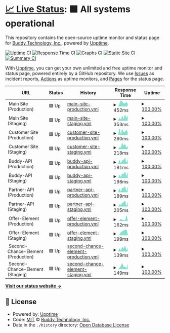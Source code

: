# [📈 Live Status](https://status.buddy.insure): <!--live status--> **🟩 All systems operational**

This repository contains the open-source uptime monitor and status page for [Buddy Technology, Inc.](https://buddy.insure), powered by [Upptime](https://github.com/upptime/upptime).

[![Uptime CI](https://github.com/Buddy-Technology/buddy-monitoring/workflows/Uptime%20CI/badge.svg)](https://github.com/Buddy-Technology/buddy-monitoring/actions?query=workflow%3A%22Uptime+CI%22)
[![Response Time CI](https://github.com/Buddy-Technology/buddy-monitoring/workflows/Response%20Time%20CI/badge.svg)](https://github.com/Buddy-Technology/buddy-monitoring/actions?query=workflow%3A%22Response+Time+CI%22)
[![Graphs CI](https://github.com/Buddy-Technology/buddy-monitoring/workflows/Graphs%20CI/badge.svg)](https://github.com/Buddy-Technology/buddy-monitoring/actions?query=workflow%3A%22Graphs+CI%22)
[![Static Site CI](https://github.com/Buddy-Technology/buddy-monitoring/workflows/Static%20Site%20CI/badge.svg)](https://github.com/Buddy-Technology/buddy-monitoring/actions?query=workflow%3A%22Static+Site+CI%22)
[![Summary CI](https://github.com/Buddy-Technology/buddy-monitoring/workflows/Summary%20CI/badge.svg)](https://github.com/Buddy-Technology/buddy-monitoring/actions?query=workflow%3A%22Summary+CI%22)

With [Upptime](https://upptime.js.org), you can get your own unlimited and free uptime monitor and status page, powered entirely by a GitHub repository. We use [Issues](https://github.com/Buddy-Technology/buddy-monitoring/issues) as incident reports, [Actions](https://github.com/Buddy-Technology/buddy-monitoring/actions) as uptime monitors, and [Pages](https://status.buddy.insure) for the status page.

<!--start: status pages-->
<!-- This summary is generated by Upptime (https://github.com/upptime/upptime) -->
<!-- Do not edit this manually, your changes will be overwritten -->
<!-- prettier-ignore -->
| URL | Status | History | Response Time | Uptime |
| --- | ------ | ------- | ------------- | ------ |
| <img alt="" src="https://icons.duckduckgo.com/ip3/null.ico" height="13"> Main Site (Production) | 🟩 Up | [main-site-production.yml](https://github.com/Buddy-Technology/buddy-monitoring/commits/HEAD/history/main-site-production.yml) | <details><summary><img alt="Response time graph" src="./graphs/main-site-production/response-time-week.png" height="20"> 452ms</summary><br><a href="https://status.buddy.insure/history/main-site-production"><img alt="Response time 591" src="https://img.shields.io/endpoint?url=https%3A%2F%2Fraw.githubusercontent.com%2FBuddy-Technology%2Fbuddy-monitoring%2FHEAD%2Fapi%2Fmain-site-production%2Fresponse-time.json"></a><br><a href="https://status.buddy.insure/history/main-site-production"><img alt="24-hour response time 548" src="https://img.shields.io/endpoint?url=https%3A%2F%2Fraw.githubusercontent.com%2FBuddy-Technology%2Fbuddy-monitoring%2FHEAD%2Fapi%2Fmain-site-production%2Fresponse-time-day.json"></a><br><a href="https://status.buddy.insure/history/main-site-production"><img alt="7-day response time 452" src="https://img.shields.io/endpoint?url=https%3A%2F%2Fraw.githubusercontent.com%2FBuddy-Technology%2Fbuddy-monitoring%2FHEAD%2Fapi%2Fmain-site-production%2Fresponse-time-week.json"></a><br><a href="https://status.buddy.insure/history/main-site-production"><img alt="30-day response time 573" src="https://img.shields.io/endpoint?url=https%3A%2F%2Fraw.githubusercontent.com%2FBuddy-Technology%2Fbuddy-monitoring%2FHEAD%2Fapi%2Fmain-site-production%2Fresponse-time-month.json"></a><br><a href="https://status.buddy.insure/history/main-site-production"><img alt="1-year response time 591" src="https://img.shields.io/endpoint?url=https%3A%2F%2Fraw.githubusercontent.com%2FBuddy-Technology%2Fbuddy-monitoring%2FHEAD%2Fapi%2Fmain-site-production%2Fresponse-time-year.json"></a></details> | <details><summary><a href="https://status.buddy.insure/history/main-site-production">100.00%</a></summary><a href="https://status.buddy.insure/history/main-site-production"><img alt="All-time uptime 100.00%" src="https://img.shields.io/endpoint?url=https%3A%2F%2Fraw.githubusercontent.com%2FBuddy-Technology%2Fbuddy-monitoring%2FHEAD%2Fapi%2Fmain-site-production%2Fuptime.json"></a><br><a href="https://status.buddy.insure/history/main-site-production"><img alt="24-hour uptime 100.00%" src="https://img.shields.io/endpoint?url=https%3A%2F%2Fraw.githubusercontent.com%2FBuddy-Technology%2Fbuddy-monitoring%2FHEAD%2Fapi%2Fmain-site-production%2Fuptime-day.json"></a><br><a href="https://status.buddy.insure/history/main-site-production"><img alt="7-day uptime 100.00%" src="https://img.shields.io/endpoint?url=https%3A%2F%2Fraw.githubusercontent.com%2FBuddy-Technology%2Fbuddy-monitoring%2FHEAD%2Fapi%2Fmain-site-production%2Fuptime-week.json"></a><br><a href="https://status.buddy.insure/history/main-site-production"><img alt="30-day uptime 100.00%" src="https://img.shields.io/endpoint?url=https%3A%2F%2Fraw.githubusercontent.com%2FBuddy-Technology%2Fbuddy-monitoring%2FHEAD%2Fapi%2Fmain-site-production%2Fuptime-month.json"></a><br><a href="https://status.buddy.insure/history/main-site-production"><img alt="1-year uptime 100.00%" src="https://img.shields.io/endpoint?url=https%3A%2F%2Fraw.githubusercontent.com%2FBuddy-Technology%2Fbuddy-monitoring%2FHEAD%2Fapi%2Fmain-site-production%2Fuptime-year.json"></a></details>
| <img alt="" src="https://icons.duckduckgo.com/ip3/null.ico" height="13"> Main Site (Staging) | 🟩 Up | [main-site-staging.yml](https://github.com/Buddy-Technology/buddy-monitoring/commits/HEAD/history/main-site-staging.yml) | <details><summary><img alt="Response time graph" src="./graphs/main-site-staging/response-time-week.png" height="20"> 353ms</summary><br><a href="https://status.buddy.insure/history/main-site-staging"><img alt="Response time 285" src="https://img.shields.io/endpoint?url=https%3A%2F%2Fraw.githubusercontent.com%2FBuddy-Technology%2Fbuddy-monitoring%2FHEAD%2Fapi%2Fmain-site-staging%2Fresponse-time.json"></a><br><a href="https://status.buddy.insure/history/main-site-staging"><img alt="24-hour response time 418" src="https://img.shields.io/endpoint?url=https%3A%2F%2Fraw.githubusercontent.com%2FBuddy-Technology%2Fbuddy-monitoring%2FHEAD%2Fapi%2Fmain-site-staging%2Fresponse-time-day.json"></a><br><a href="https://status.buddy.insure/history/main-site-staging"><img alt="7-day response time 353" src="https://img.shields.io/endpoint?url=https%3A%2F%2Fraw.githubusercontent.com%2FBuddy-Technology%2Fbuddy-monitoring%2FHEAD%2Fapi%2Fmain-site-staging%2Fresponse-time-week.json"></a><br><a href="https://status.buddy.insure/history/main-site-staging"><img alt="30-day response time 309" src="https://img.shields.io/endpoint?url=https%3A%2F%2Fraw.githubusercontent.com%2FBuddy-Technology%2Fbuddy-monitoring%2FHEAD%2Fapi%2Fmain-site-staging%2Fresponse-time-month.json"></a><br><a href="https://status.buddy.insure/history/main-site-staging"><img alt="1-year response time 285" src="https://img.shields.io/endpoint?url=https%3A%2F%2Fraw.githubusercontent.com%2FBuddy-Technology%2Fbuddy-monitoring%2FHEAD%2Fapi%2Fmain-site-staging%2Fresponse-time-year.json"></a></details> | <details><summary><a href="https://status.buddy.insure/history/main-site-staging">100.00%</a></summary><a href="https://status.buddy.insure/history/main-site-staging"><img alt="All-time uptime 100.00%" src="https://img.shields.io/endpoint?url=https%3A%2F%2Fraw.githubusercontent.com%2FBuddy-Technology%2Fbuddy-monitoring%2FHEAD%2Fapi%2Fmain-site-staging%2Fuptime.json"></a><br><a href="https://status.buddy.insure/history/main-site-staging"><img alt="24-hour uptime 100.00%" src="https://img.shields.io/endpoint?url=https%3A%2F%2Fraw.githubusercontent.com%2FBuddy-Technology%2Fbuddy-monitoring%2FHEAD%2Fapi%2Fmain-site-staging%2Fuptime-day.json"></a><br><a href="https://status.buddy.insure/history/main-site-staging"><img alt="7-day uptime 100.00%" src="https://img.shields.io/endpoint?url=https%3A%2F%2Fraw.githubusercontent.com%2FBuddy-Technology%2Fbuddy-monitoring%2FHEAD%2Fapi%2Fmain-site-staging%2Fuptime-week.json"></a><br><a href="https://status.buddy.insure/history/main-site-staging"><img alt="30-day uptime 100.00%" src="https://img.shields.io/endpoint?url=https%3A%2F%2Fraw.githubusercontent.com%2FBuddy-Technology%2Fbuddy-monitoring%2FHEAD%2Fapi%2Fmain-site-staging%2Fuptime-month.json"></a><br><a href="https://status.buddy.insure/history/main-site-staging"><img alt="1-year uptime 100.00%" src="https://img.shields.io/endpoint?url=https%3A%2F%2Fraw.githubusercontent.com%2FBuddy-Technology%2Fbuddy-monitoring%2FHEAD%2Fapi%2Fmain-site-staging%2Fuptime-year.json"></a></details>
| <img alt="" src="https://icons.duckduckgo.com/ip3/null.ico" height="13"> Customer Site (Production) | 🟩 Up | [customer-site-production.yml](https://github.com/Buddy-Technology/buddy-monitoring/commits/HEAD/history/customer-site-production.yml) | <details><summary><img alt="Response time graph" src="./graphs/customer-site-production/response-time-week.png" height="20"> 260ms</summary><br><a href="https://status.buddy.insure/history/customer-site-production"><img alt="Response time 294" src="https://img.shields.io/endpoint?url=https%3A%2F%2Fraw.githubusercontent.com%2FBuddy-Technology%2Fbuddy-monitoring%2FHEAD%2Fapi%2Fcustomer-site-production%2Fresponse-time.json"></a><br><a href="https://status.buddy.insure/history/customer-site-production"><img alt="24-hour response time 393" src="https://img.shields.io/endpoint?url=https%3A%2F%2Fraw.githubusercontent.com%2FBuddy-Technology%2Fbuddy-monitoring%2FHEAD%2Fapi%2Fcustomer-site-production%2Fresponse-time-day.json"></a><br><a href="https://status.buddy.insure/history/customer-site-production"><img alt="7-day response time 260" src="https://img.shields.io/endpoint?url=https%3A%2F%2Fraw.githubusercontent.com%2FBuddy-Technology%2Fbuddy-monitoring%2FHEAD%2Fapi%2Fcustomer-site-production%2Fresponse-time-week.json"></a><br><a href="https://status.buddy.insure/history/customer-site-production"><img alt="30-day response time 255" src="https://img.shields.io/endpoint?url=https%3A%2F%2Fraw.githubusercontent.com%2FBuddy-Technology%2Fbuddy-monitoring%2FHEAD%2Fapi%2Fcustomer-site-production%2Fresponse-time-month.json"></a><br><a href="https://status.buddy.insure/history/customer-site-production"><img alt="1-year response time 294" src="https://img.shields.io/endpoint?url=https%3A%2F%2Fraw.githubusercontent.com%2FBuddy-Technology%2Fbuddy-monitoring%2FHEAD%2Fapi%2Fcustomer-site-production%2Fresponse-time-year.json"></a></details> | <details><summary><a href="https://status.buddy.insure/history/customer-site-production">100.00%</a></summary><a href="https://status.buddy.insure/history/customer-site-production"><img alt="All-time uptime 100.00%" src="https://img.shields.io/endpoint?url=https%3A%2F%2Fraw.githubusercontent.com%2FBuddy-Technology%2Fbuddy-monitoring%2FHEAD%2Fapi%2Fcustomer-site-production%2Fuptime.json"></a><br><a href="https://status.buddy.insure/history/customer-site-production"><img alt="24-hour uptime 100.00%" src="https://img.shields.io/endpoint?url=https%3A%2F%2Fraw.githubusercontent.com%2FBuddy-Technology%2Fbuddy-monitoring%2FHEAD%2Fapi%2Fcustomer-site-production%2Fuptime-day.json"></a><br><a href="https://status.buddy.insure/history/customer-site-production"><img alt="7-day uptime 100.00%" src="https://img.shields.io/endpoint?url=https%3A%2F%2Fraw.githubusercontent.com%2FBuddy-Technology%2Fbuddy-monitoring%2FHEAD%2Fapi%2Fcustomer-site-production%2Fuptime-week.json"></a><br><a href="https://status.buddy.insure/history/customer-site-production"><img alt="30-day uptime 100.00%" src="https://img.shields.io/endpoint?url=https%3A%2F%2Fraw.githubusercontent.com%2FBuddy-Technology%2Fbuddy-monitoring%2FHEAD%2Fapi%2Fcustomer-site-production%2Fuptime-month.json"></a><br><a href="https://status.buddy.insure/history/customer-site-production"><img alt="1-year uptime 100.00%" src="https://img.shields.io/endpoint?url=https%3A%2F%2Fraw.githubusercontent.com%2FBuddy-Technology%2Fbuddy-monitoring%2FHEAD%2Fapi%2Fcustomer-site-production%2Fuptime-year.json"></a></details>
| <img alt="" src="https://icons.duckduckgo.com/ip3/null.ico" height="13"> Customer Site (Staging) | 🟩 Up | [customer-site-staging.yml](https://github.com/Buddy-Technology/buddy-monitoring/commits/HEAD/history/customer-site-staging.yml) | <details><summary><img alt="Response time graph" src="./graphs/customer-site-staging/response-time-week.png" height="20"> 218ms</summary><br><a href="https://status.buddy.insure/history/customer-site-staging"><img alt="Response time 273" src="https://img.shields.io/endpoint?url=https%3A%2F%2Fraw.githubusercontent.com%2FBuddy-Technology%2Fbuddy-monitoring%2FHEAD%2Fapi%2Fcustomer-site-staging%2Fresponse-time.json"></a><br><a href="https://status.buddy.insure/history/customer-site-staging"><img alt="24-hour response time 324" src="https://img.shields.io/endpoint?url=https%3A%2F%2Fraw.githubusercontent.com%2FBuddy-Technology%2Fbuddy-monitoring%2FHEAD%2Fapi%2Fcustomer-site-staging%2Fresponse-time-day.json"></a><br><a href="https://status.buddy.insure/history/customer-site-staging"><img alt="7-day response time 218" src="https://img.shields.io/endpoint?url=https%3A%2F%2Fraw.githubusercontent.com%2FBuddy-Technology%2Fbuddy-monitoring%2FHEAD%2Fapi%2Fcustomer-site-staging%2Fresponse-time-week.json"></a><br><a href="https://status.buddy.insure/history/customer-site-staging"><img alt="30-day response time 266" src="https://img.shields.io/endpoint?url=https%3A%2F%2Fraw.githubusercontent.com%2FBuddy-Technology%2Fbuddy-monitoring%2FHEAD%2Fapi%2Fcustomer-site-staging%2Fresponse-time-month.json"></a><br><a href="https://status.buddy.insure/history/customer-site-staging"><img alt="1-year response time 273" src="https://img.shields.io/endpoint?url=https%3A%2F%2Fraw.githubusercontent.com%2FBuddy-Technology%2Fbuddy-monitoring%2FHEAD%2Fapi%2Fcustomer-site-staging%2Fresponse-time-year.json"></a></details> | <details><summary><a href="https://status.buddy.insure/history/customer-site-staging">100.00%</a></summary><a href="https://status.buddy.insure/history/customer-site-staging"><img alt="All-time uptime 100.00%" src="https://img.shields.io/endpoint?url=https%3A%2F%2Fraw.githubusercontent.com%2FBuddy-Technology%2Fbuddy-monitoring%2FHEAD%2Fapi%2Fcustomer-site-staging%2Fuptime.json"></a><br><a href="https://status.buddy.insure/history/customer-site-staging"><img alt="24-hour uptime 100.00%" src="https://img.shields.io/endpoint?url=https%3A%2F%2Fraw.githubusercontent.com%2FBuddy-Technology%2Fbuddy-monitoring%2FHEAD%2Fapi%2Fcustomer-site-staging%2Fuptime-day.json"></a><br><a href="https://status.buddy.insure/history/customer-site-staging"><img alt="7-day uptime 100.00%" src="https://img.shields.io/endpoint?url=https%3A%2F%2Fraw.githubusercontent.com%2FBuddy-Technology%2Fbuddy-monitoring%2FHEAD%2Fapi%2Fcustomer-site-staging%2Fuptime-week.json"></a><br><a href="https://status.buddy.insure/history/customer-site-staging"><img alt="30-day uptime 100.00%" src="https://img.shields.io/endpoint?url=https%3A%2F%2Fraw.githubusercontent.com%2FBuddy-Technology%2Fbuddy-monitoring%2FHEAD%2Fapi%2Fcustomer-site-staging%2Fuptime-month.json"></a><br><a href="https://status.buddy.insure/history/customer-site-staging"><img alt="1-year uptime 100.00%" src="https://img.shields.io/endpoint?url=https%3A%2F%2Fraw.githubusercontent.com%2FBuddy-Technology%2Fbuddy-monitoring%2FHEAD%2Fapi%2Fcustomer-site-staging%2Fuptime-year.json"></a></details>
| <img alt="" src="https://icons.duckduckgo.com/ip3/null.ico" height="13"> Buddy-API (Production) | 🟩 Up | [buddy-api-production.yml](https://github.com/Buddy-Technology/buddy-monitoring/commits/HEAD/history/buddy-api-production.yml) | <details><summary><img alt="Response time graph" src="./graphs/buddy-api-production/response-time-week.png" height="20"> 181ms</summary><br><a href="https://status.buddy.insure/history/buddy-api-production"><img alt="Response time 199" src="https://img.shields.io/endpoint?url=https%3A%2F%2Fraw.githubusercontent.com%2FBuddy-Technology%2Fbuddy-monitoring%2FHEAD%2Fapi%2Fbuddy-api-production%2Fresponse-time.json"></a><br><a href="https://status.buddy.insure/history/buddy-api-production"><img alt="24-hour response time 48" src="https://img.shields.io/endpoint?url=https%3A%2F%2Fraw.githubusercontent.com%2FBuddy-Technology%2Fbuddy-monitoring%2FHEAD%2Fapi%2Fbuddy-api-production%2Fresponse-time-day.json"></a><br><a href="https://status.buddy.insure/history/buddy-api-production"><img alt="7-day response time 181" src="https://img.shields.io/endpoint?url=https%3A%2F%2Fraw.githubusercontent.com%2FBuddy-Technology%2Fbuddy-monitoring%2FHEAD%2Fapi%2Fbuddy-api-production%2Fresponse-time-week.json"></a><br><a href="https://status.buddy.insure/history/buddy-api-production"><img alt="30-day response time 181" src="https://img.shields.io/endpoint?url=https%3A%2F%2Fraw.githubusercontent.com%2FBuddy-Technology%2Fbuddy-monitoring%2FHEAD%2Fapi%2Fbuddy-api-production%2Fresponse-time-month.json"></a><br><a href="https://status.buddy.insure/history/buddy-api-production"><img alt="1-year response time 199" src="https://img.shields.io/endpoint?url=https%3A%2F%2Fraw.githubusercontent.com%2FBuddy-Technology%2Fbuddy-monitoring%2FHEAD%2Fapi%2Fbuddy-api-production%2Fresponse-time-year.json"></a></details> | <details><summary><a href="https://status.buddy.insure/history/buddy-api-production">100.00%</a></summary><a href="https://status.buddy.insure/history/buddy-api-production"><img alt="All-time uptime 100.00%" src="https://img.shields.io/endpoint?url=https%3A%2F%2Fraw.githubusercontent.com%2FBuddy-Technology%2Fbuddy-monitoring%2FHEAD%2Fapi%2Fbuddy-api-production%2Fuptime.json"></a><br><a href="https://status.buddy.insure/history/buddy-api-production"><img alt="24-hour uptime 100.00%" src="https://img.shields.io/endpoint?url=https%3A%2F%2Fraw.githubusercontent.com%2FBuddy-Technology%2Fbuddy-monitoring%2FHEAD%2Fapi%2Fbuddy-api-production%2Fuptime-day.json"></a><br><a href="https://status.buddy.insure/history/buddy-api-production"><img alt="7-day uptime 100.00%" src="https://img.shields.io/endpoint?url=https%3A%2F%2Fraw.githubusercontent.com%2FBuddy-Technology%2Fbuddy-monitoring%2FHEAD%2Fapi%2Fbuddy-api-production%2Fuptime-week.json"></a><br><a href="https://status.buddy.insure/history/buddy-api-production"><img alt="30-day uptime 100.00%" src="https://img.shields.io/endpoint?url=https%3A%2F%2Fraw.githubusercontent.com%2FBuddy-Technology%2Fbuddy-monitoring%2FHEAD%2Fapi%2Fbuddy-api-production%2Fuptime-month.json"></a><br><a href="https://status.buddy.insure/history/buddy-api-production"><img alt="1-year uptime 100.00%" src="https://img.shields.io/endpoint?url=https%3A%2F%2Fraw.githubusercontent.com%2FBuddy-Technology%2Fbuddy-monitoring%2FHEAD%2Fapi%2Fbuddy-api-production%2Fuptime-year.json"></a></details>
| <img alt="" src="https://icons.duckduckgo.com/ip3/null.ico" height="13"> Buddy-API (Staging) | 🟩 Up | [buddy-api-staging.yml](https://github.com/Buddy-Technology/buddy-monitoring/commits/HEAD/history/buddy-api-staging.yml) | <details><summary><img alt="Response time graph" src="./graphs/buddy-api-staging/response-time-week.png" height="20"> 198ms</summary><br><a href="https://status.buddy.insure/history/buddy-api-staging"><img alt="Response time 192" src="https://img.shields.io/endpoint?url=https%3A%2F%2Fraw.githubusercontent.com%2FBuddy-Technology%2Fbuddy-monitoring%2FHEAD%2Fapi%2Fbuddy-api-staging%2Fresponse-time.json"></a><br><a href="https://status.buddy.insure/history/buddy-api-staging"><img alt="24-hour response time 61" src="https://img.shields.io/endpoint?url=https%3A%2F%2Fraw.githubusercontent.com%2FBuddy-Technology%2Fbuddy-monitoring%2FHEAD%2Fapi%2Fbuddy-api-staging%2Fresponse-time-day.json"></a><br><a href="https://status.buddy.insure/history/buddy-api-staging"><img alt="7-day response time 198" src="https://img.shields.io/endpoint?url=https%3A%2F%2Fraw.githubusercontent.com%2FBuddy-Technology%2Fbuddy-monitoring%2FHEAD%2Fapi%2Fbuddy-api-staging%2Fresponse-time-week.json"></a><br><a href="https://status.buddy.insure/history/buddy-api-staging"><img alt="30-day response time 173" src="https://img.shields.io/endpoint?url=https%3A%2F%2Fraw.githubusercontent.com%2FBuddy-Technology%2Fbuddy-monitoring%2FHEAD%2Fapi%2Fbuddy-api-staging%2Fresponse-time-month.json"></a><br><a href="https://status.buddy.insure/history/buddy-api-staging"><img alt="1-year response time 192" src="https://img.shields.io/endpoint?url=https%3A%2F%2Fraw.githubusercontent.com%2FBuddy-Technology%2Fbuddy-monitoring%2FHEAD%2Fapi%2Fbuddy-api-staging%2Fresponse-time-year.json"></a></details> | <details><summary><a href="https://status.buddy.insure/history/buddy-api-staging">100.00%</a></summary><a href="https://status.buddy.insure/history/buddy-api-staging"><img alt="All-time uptime 100.00%" src="https://img.shields.io/endpoint?url=https%3A%2F%2Fraw.githubusercontent.com%2FBuddy-Technology%2Fbuddy-monitoring%2FHEAD%2Fapi%2Fbuddy-api-staging%2Fuptime.json"></a><br><a href="https://status.buddy.insure/history/buddy-api-staging"><img alt="24-hour uptime 100.00%" src="https://img.shields.io/endpoint?url=https%3A%2F%2Fraw.githubusercontent.com%2FBuddy-Technology%2Fbuddy-monitoring%2FHEAD%2Fapi%2Fbuddy-api-staging%2Fuptime-day.json"></a><br><a href="https://status.buddy.insure/history/buddy-api-staging"><img alt="7-day uptime 100.00%" src="https://img.shields.io/endpoint?url=https%3A%2F%2Fraw.githubusercontent.com%2FBuddy-Technology%2Fbuddy-monitoring%2FHEAD%2Fapi%2Fbuddy-api-staging%2Fuptime-week.json"></a><br><a href="https://status.buddy.insure/history/buddy-api-staging"><img alt="30-day uptime 100.00%" src="https://img.shields.io/endpoint?url=https%3A%2F%2Fraw.githubusercontent.com%2FBuddy-Technology%2Fbuddy-monitoring%2FHEAD%2Fapi%2Fbuddy-api-staging%2Fuptime-month.json"></a><br><a href="https://status.buddy.insure/history/buddy-api-staging"><img alt="1-year uptime 100.00%" src="https://img.shields.io/endpoint?url=https%3A%2F%2Fraw.githubusercontent.com%2FBuddy-Technology%2Fbuddy-monitoring%2FHEAD%2Fapi%2Fbuddy-api-staging%2Fuptime-year.json"></a></details>
| <img alt="" src="https://icons.duckduckgo.com/ip3/null.ico" height="13"> Partner-API (Production) | 🟩 Up | [partner-api-production.yml](https://github.com/Buddy-Technology/buddy-monitoring/commits/HEAD/history/partner-api-production.yml) | <details><summary><img alt="Response time graph" src="./graphs/partner-api-production/response-time-week.png" height="20"> 189ms</summary><br><a href="https://status.buddy.insure/history/partner-api-production"><img alt="Response time 190" src="https://img.shields.io/endpoint?url=https%3A%2F%2Fraw.githubusercontent.com%2FBuddy-Technology%2Fbuddy-monitoring%2FHEAD%2Fapi%2Fpartner-api-production%2Fresponse-time.json"></a><br><a href="https://status.buddy.insure/history/partner-api-production"><img alt="24-hour response time 119" src="https://img.shields.io/endpoint?url=https%3A%2F%2Fraw.githubusercontent.com%2FBuddy-Technology%2Fbuddy-monitoring%2FHEAD%2Fapi%2Fpartner-api-production%2Fresponse-time-day.json"></a><br><a href="https://status.buddy.insure/history/partner-api-production"><img alt="7-day response time 189" src="https://img.shields.io/endpoint?url=https%3A%2F%2Fraw.githubusercontent.com%2FBuddy-Technology%2Fbuddy-monitoring%2FHEAD%2Fapi%2Fpartner-api-production%2Fresponse-time-week.json"></a><br><a href="https://status.buddy.insure/history/partner-api-production"><img alt="30-day response time 172" src="https://img.shields.io/endpoint?url=https%3A%2F%2Fraw.githubusercontent.com%2FBuddy-Technology%2Fbuddy-monitoring%2FHEAD%2Fapi%2Fpartner-api-production%2Fresponse-time-month.json"></a><br><a href="https://status.buddy.insure/history/partner-api-production"><img alt="1-year response time 190" src="https://img.shields.io/endpoint?url=https%3A%2F%2Fraw.githubusercontent.com%2FBuddy-Technology%2Fbuddy-monitoring%2FHEAD%2Fapi%2Fpartner-api-production%2Fresponse-time-year.json"></a></details> | <details><summary><a href="https://status.buddy.insure/history/partner-api-production">100.00%</a></summary><a href="https://status.buddy.insure/history/partner-api-production"><img alt="All-time uptime 100.00%" src="https://img.shields.io/endpoint?url=https%3A%2F%2Fraw.githubusercontent.com%2FBuddy-Technology%2Fbuddy-monitoring%2FHEAD%2Fapi%2Fpartner-api-production%2Fuptime.json"></a><br><a href="https://status.buddy.insure/history/partner-api-production"><img alt="24-hour uptime 100.00%" src="https://img.shields.io/endpoint?url=https%3A%2F%2Fraw.githubusercontent.com%2FBuddy-Technology%2Fbuddy-monitoring%2FHEAD%2Fapi%2Fpartner-api-production%2Fuptime-day.json"></a><br><a href="https://status.buddy.insure/history/partner-api-production"><img alt="7-day uptime 100.00%" src="https://img.shields.io/endpoint?url=https%3A%2F%2Fraw.githubusercontent.com%2FBuddy-Technology%2Fbuddy-monitoring%2FHEAD%2Fapi%2Fpartner-api-production%2Fuptime-week.json"></a><br><a href="https://status.buddy.insure/history/partner-api-production"><img alt="30-day uptime 100.00%" src="https://img.shields.io/endpoint?url=https%3A%2F%2Fraw.githubusercontent.com%2FBuddy-Technology%2Fbuddy-monitoring%2FHEAD%2Fapi%2Fpartner-api-production%2Fuptime-month.json"></a><br><a href="https://status.buddy.insure/history/partner-api-production"><img alt="1-year uptime 100.00%" src="https://img.shields.io/endpoint?url=https%3A%2F%2Fraw.githubusercontent.com%2FBuddy-Technology%2Fbuddy-monitoring%2FHEAD%2Fapi%2Fpartner-api-production%2Fuptime-year.json"></a></details>
| <img alt="" src="https://icons.duckduckgo.com/ip3/null.ico" height="13"> Partner-API (Staging) | 🟩 Up | [partner-api-staging.yml](https://github.com/Buddy-Technology/buddy-monitoring/commits/HEAD/history/partner-api-staging.yml) | <details><summary><img alt="Response time graph" src="./graphs/partner-api-staging/response-time-week.png" height="20"> 205ms</summary><br><a href="https://status.buddy.insure/history/partner-api-staging"><img alt="Response time 180" src="https://img.shields.io/endpoint?url=https%3A%2F%2Fraw.githubusercontent.com%2FBuddy-Technology%2Fbuddy-monitoring%2FHEAD%2Fapi%2Fpartner-api-staging%2Fresponse-time.json"></a><br><a href="https://status.buddy.insure/history/partner-api-staging"><img alt="24-hour response time 113" src="https://img.shields.io/endpoint?url=https%3A%2F%2Fraw.githubusercontent.com%2FBuddy-Technology%2Fbuddy-monitoring%2FHEAD%2Fapi%2Fpartner-api-staging%2Fresponse-time-day.json"></a><br><a href="https://status.buddy.insure/history/partner-api-staging"><img alt="7-day response time 205" src="https://img.shields.io/endpoint?url=https%3A%2F%2Fraw.githubusercontent.com%2FBuddy-Technology%2Fbuddy-monitoring%2FHEAD%2Fapi%2Fpartner-api-staging%2Fresponse-time-week.json"></a><br><a href="https://status.buddy.insure/history/partner-api-staging"><img alt="30-day response time 171" src="https://img.shields.io/endpoint?url=https%3A%2F%2Fraw.githubusercontent.com%2FBuddy-Technology%2Fbuddy-monitoring%2FHEAD%2Fapi%2Fpartner-api-staging%2Fresponse-time-month.json"></a><br><a href="https://status.buddy.insure/history/partner-api-staging"><img alt="1-year response time 180" src="https://img.shields.io/endpoint?url=https%3A%2F%2Fraw.githubusercontent.com%2FBuddy-Technology%2Fbuddy-monitoring%2FHEAD%2Fapi%2Fpartner-api-staging%2Fresponse-time-year.json"></a></details> | <details><summary><a href="https://status.buddy.insure/history/partner-api-staging">100.00%</a></summary><a href="https://status.buddy.insure/history/partner-api-staging"><img alt="All-time uptime 100.00%" src="https://img.shields.io/endpoint?url=https%3A%2F%2Fraw.githubusercontent.com%2FBuddy-Technology%2Fbuddy-monitoring%2FHEAD%2Fapi%2Fpartner-api-staging%2Fuptime.json"></a><br><a href="https://status.buddy.insure/history/partner-api-staging"><img alt="24-hour uptime 100.00%" src="https://img.shields.io/endpoint?url=https%3A%2F%2Fraw.githubusercontent.com%2FBuddy-Technology%2Fbuddy-monitoring%2FHEAD%2Fapi%2Fpartner-api-staging%2Fuptime-day.json"></a><br><a href="https://status.buddy.insure/history/partner-api-staging"><img alt="7-day uptime 100.00%" src="https://img.shields.io/endpoint?url=https%3A%2F%2Fraw.githubusercontent.com%2FBuddy-Technology%2Fbuddy-monitoring%2FHEAD%2Fapi%2Fpartner-api-staging%2Fuptime-week.json"></a><br><a href="https://status.buddy.insure/history/partner-api-staging"><img alt="30-day uptime 100.00%" src="https://img.shields.io/endpoint?url=https%3A%2F%2Fraw.githubusercontent.com%2FBuddy-Technology%2Fbuddy-monitoring%2FHEAD%2Fapi%2Fpartner-api-staging%2Fuptime-month.json"></a><br><a href="https://status.buddy.insure/history/partner-api-staging"><img alt="1-year uptime 100.00%" src="https://img.shields.io/endpoint?url=https%3A%2F%2Fraw.githubusercontent.com%2FBuddy-Technology%2Fbuddy-monitoring%2FHEAD%2Fapi%2Fpartner-api-staging%2Fuptime-year.json"></a></details>
| <img alt="" src="https://icons.duckduckgo.com/ip3/null.ico" height="13"> Offer-Element (Production) | 🟩 Up | [offer-element-production.yml](https://github.com/Buddy-Technology/buddy-monitoring/commits/HEAD/history/offer-element-production.yml) | <details><summary><img alt="Response time graph" src="./graphs/offer-element-production/response-time-week.png" height="20"> 162ms</summary><br><a href="https://status.buddy.insure/history/offer-element-production"><img alt="Response time 206" src="https://img.shields.io/endpoint?url=https%3A%2F%2Fraw.githubusercontent.com%2FBuddy-Technology%2Fbuddy-monitoring%2FHEAD%2Fapi%2Foffer-element-production%2Fresponse-time.json"></a><br><a href="https://status.buddy.insure/history/offer-element-production"><img alt="24-hour response time 123" src="https://img.shields.io/endpoint?url=https%3A%2F%2Fraw.githubusercontent.com%2FBuddy-Technology%2Fbuddy-monitoring%2FHEAD%2Fapi%2Foffer-element-production%2Fresponse-time-day.json"></a><br><a href="https://status.buddy.insure/history/offer-element-production"><img alt="7-day response time 162" src="https://img.shields.io/endpoint?url=https%3A%2F%2Fraw.githubusercontent.com%2FBuddy-Technology%2Fbuddy-monitoring%2FHEAD%2Fapi%2Foffer-element-production%2Fresponse-time-week.json"></a><br><a href="https://status.buddy.insure/history/offer-element-production"><img alt="30-day response time 208" src="https://img.shields.io/endpoint?url=https%3A%2F%2Fraw.githubusercontent.com%2FBuddy-Technology%2Fbuddy-monitoring%2FHEAD%2Fapi%2Foffer-element-production%2Fresponse-time-month.json"></a><br><a href="https://status.buddy.insure/history/offer-element-production"><img alt="1-year response time 206" src="https://img.shields.io/endpoint?url=https%3A%2F%2Fraw.githubusercontent.com%2FBuddy-Technology%2Fbuddy-monitoring%2FHEAD%2Fapi%2Foffer-element-production%2Fresponse-time-year.json"></a></details> | <details><summary><a href="https://status.buddy.insure/history/offer-element-production">100.00%</a></summary><a href="https://status.buddy.insure/history/offer-element-production"><img alt="All-time uptime 100.00%" src="https://img.shields.io/endpoint?url=https%3A%2F%2Fraw.githubusercontent.com%2FBuddy-Technology%2Fbuddy-monitoring%2FHEAD%2Fapi%2Foffer-element-production%2Fuptime.json"></a><br><a href="https://status.buddy.insure/history/offer-element-production"><img alt="24-hour uptime 100.00%" src="https://img.shields.io/endpoint?url=https%3A%2F%2Fraw.githubusercontent.com%2FBuddy-Technology%2Fbuddy-monitoring%2FHEAD%2Fapi%2Foffer-element-production%2Fuptime-day.json"></a><br><a href="https://status.buddy.insure/history/offer-element-production"><img alt="7-day uptime 100.00%" src="https://img.shields.io/endpoint?url=https%3A%2F%2Fraw.githubusercontent.com%2FBuddy-Technology%2Fbuddy-monitoring%2FHEAD%2Fapi%2Foffer-element-production%2Fuptime-week.json"></a><br><a href="https://status.buddy.insure/history/offer-element-production"><img alt="30-day uptime 100.00%" src="https://img.shields.io/endpoint?url=https%3A%2F%2Fraw.githubusercontent.com%2FBuddy-Technology%2Fbuddy-monitoring%2FHEAD%2Fapi%2Foffer-element-production%2Fuptime-month.json"></a><br><a href="https://status.buddy.insure/history/offer-element-production"><img alt="1-year uptime 100.00%" src="https://img.shields.io/endpoint?url=https%3A%2F%2Fraw.githubusercontent.com%2FBuddy-Technology%2Fbuddy-monitoring%2FHEAD%2Fapi%2Foffer-element-production%2Fuptime-year.json"></a></details>
| <img alt="" src="https://icons.duckduckgo.com/ip3/null.ico" height="13"> Offer-Element (Staging) | 🟩 Up | [offer-element-staging.yml](https://github.com/Buddy-Technology/buddy-monitoring/commits/HEAD/history/offer-element-staging.yml) | <details><summary><img alt="Response time graph" src="./graphs/offer-element-staging/response-time-week.png" height="20"> 199ms</summary><br><a href="https://status.buddy.insure/history/offer-element-staging"><img alt="Response time 159" src="https://img.shields.io/endpoint?url=https%3A%2F%2Fraw.githubusercontent.com%2FBuddy-Technology%2Fbuddy-monitoring%2FHEAD%2Fapi%2Foffer-element-staging%2Fresponse-time.json"></a><br><a href="https://status.buddy.insure/history/offer-element-staging"><img alt="24-hour response time 51" src="https://img.shields.io/endpoint?url=https%3A%2F%2Fraw.githubusercontent.com%2FBuddy-Technology%2Fbuddy-monitoring%2FHEAD%2Fapi%2Foffer-element-staging%2Fresponse-time-day.json"></a><br><a href="https://status.buddy.insure/history/offer-element-staging"><img alt="7-day response time 199" src="https://img.shields.io/endpoint?url=https%3A%2F%2Fraw.githubusercontent.com%2FBuddy-Technology%2Fbuddy-monitoring%2FHEAD%2Fapi%2Foffer-element-staging%2Fresponse-time-week.json"></a><br><a href="https://status.buddy.insure/history/offer-element-staging"><img alt="30-day response time 151" src="https://img.shields.io/endpoint?url=https%3A%2F%2Fraw.githubusercontent.com%2FBuddy-Technology%2Fbuddy-monitoring%2FHEAD%2Fapi%2Foffer-element-staging%2Fresponse-time-month.json"></a><br><a href="https://status.buddy.insure/history/offer-element-staging"><img alt="1-year response time 159" src="https://img.shields.io/endpoint?url=https%3A%2F%2Fraw.githubusercontent.com%2FBuddy-Technology%2Fbuddy-monitoring%2FHEAD%2Fapi%2Foffer-element-staging%2Fresponse-time-year.json"></a></details> | <details><summary><a href="https://status.buddy.insure/history/offer-element-staging">100.00%</a></summary><a href="https://status.buddy.insure/history/offer-element-staging"><img alt="All-time uptime 100.00%" src="https://img.shields.io/endpoint?url=https%3A%2F%2Fraw.githubusercontent.com%2FBuddy-Technology%2Fbuddy-monitoring%2FHEAD%2Fapi%2Foffer-element-staging%2Fuptime.json"></a><br><a href="https://status.buddy.insure/history/offer-element-staging"><img alt="24-hour uptime 100.00%" src="https://img.shields.io/endpoint?url=https%3A%2F%2Fraw.githubusercontent.com%2FBuddy-Technology%2Fbuddy-monitoring%2FHEAD%2Fapi%2Foffer-element-staging%2Fuptime-day.json"></a><br><a href="https://status.buddy.insure/history/offer-element-staging"><img alt="7-day uptime 100.00%" src="https://img.shields.io/endpoint?url=https%3A%2F%2Fraw.githubusercontent.com%2FBuddy-Technology%2Fbuddy-monitoring%2FHEAD%2Fapi%2Foffer-element-staging%2Fuptime-week.json"></a><br><a href="https://status.buddy.insure/history/offer-element-staging"><img alt="30-day uptime 100.00%" src="https://img.shields.io/endpoint?url=https%3A%2F%2Fraw.githubusercontent.com%2FBuddy-Technology%2Fbuddy-monitoring%2FHEAD%2Fapi%2Foffer-element-staging%2Fuptime-month.json"></a><br><a href="https://status.buddy.insure/history/offer-element-staging"><img alt="1-year uptime 100.00%" src="https://img.shields.io/endpoint?url=https%3A%2F%2Fraw.githubusercontent.com%2FBuddy-Technology%2Fbuddy-monitoring%2FHEAD%2Fapi%2Foffer-element-staging%2Fuptime-year.json"></a></details>
| <img alt="" src="https://icons.duckduckgo.com/ip3/null.ico" height="13"> Second-Chance-Element (Production) | 🟩 Up | [second-chance-element-production.yml](https://github.com/Buddy-Technology/buddy-monitoring/commits/HEAD/history/second-chance-element-production.yml) | <details><summary><img alt="Response time graph" src="./graphs/second-chance-element-production/response-time-week.png" height="20"> 139ms</summary><br><a href="https://status.buddy.insure/history/second-chance-element-production"><img alt="Response time 204" src="https://img.shields.io/endpoint?url=https%3A%2F%2Fraw.githubusercontent.com%2FBuddy-Technology%2Fbuddy-monitoring%2FHEAD%2Fapi%2Fsecond-chance-element-production%2Fresponse-time.json"></a><br><a href="https://status.buddy.insure/history/second-chance-element-production"><img alt="24-hour response time 217" src="https://img.shields.io/endpoint?url=https%3A%2F%2Fraw.githubusercontent.com%2FBuddy-Technology%2Fbuddy-monitoring%2FHEAD%2Fapi%2Fsecond-chance-element-production%2Fresponse-time-day.json"></a><br><a href="https://status.buddy.insure/history/second-chance-element-production"><img alt="7-day response time 139" src="https://img.shields.io/endpoint?url=https%3A%2F%2Fraw.githubusercontent.com%2FBuddy-Technology%2Fbuddy-monitoring%2FHEAD%2Fapi%2Fsecond-chance-element-production%2Fresponse-time-week.json"></a><br><a href="https://status.buddy.insure/history/second-chance-element-production"><img alt="30-day response time 197" src="https://img.shields.io/endpoint?url=https%3A%2F%2Fraw.githubusercontent.com%2FBuddy-Technology%2Fbuddy-monitoring%2FHEAD%2Fapi%2Fsecond-chance-element-production%2Fresponse-time-month.json"></a><br><a href="https://status.buddy.insure/history/second-chance-element-production"><img alt="1-year response time 204" src="https://img.shields.io/endpoint?url=https%3A%2F%2Fraw.githubusercontent.com%2FBuddy-Technology%2Fbuddy-monitoring%2FHEAD%2Fapi%2Fsecond-chance-element-production%2Fresponse-time-year.json"></a></details> | <details><summary><a href="https://status.buddy.insure/history/second-chance-element-production">100.00%</a></summary><a href="https://status.buddy.insure/history/second-chance-element-production"><img alt="All-time uptime 100.00%" src="https://img.shields.io/endpoint?url=https%3A%2F%2Fraw.githubusercontent.com%2FBuddy-Technology%2Fbuddy-monitoring%2FHEAD%2Fapi%2Fsecond-chance-element-production%2Fuptime.json"></a><br><a href="https://status.buddy.insure/history/second-chance-element-production"><img alt="24-hour uptime 100.00%" src="https://img.shields.io/endpoint?url=https%3A%2F%2Fraw.githubusercontent.com%2FBuddy-Technology%2Fbuddy-monitoring%2FHEAD%2Fapi%2Fsecond-chance-element-production%2Fuptime-day.json"></a><br><a href="https://status.buddy.insure/history/second-chance-element-production"><img alt="7-day uptime 100.00%" src="https://img.shields.io/endpoint?url=https%3A%2F%2Fraw.githubusercontent.com%2FBuddy-Technology%2Fbuddy-monitoring%2FHEAD%2Fapi%2Fsecond-chance-element-production%2Fuptime-week.json"></a><br><a href="https://status.buddy.insure/history/second-chance-element-production"><img alt="30-day uptime 100.00%" src="https://img.shields.io/endpoint?url=https%3A%2F%2Fraw.githubusercontent.com%2FBuddy-Technology%2Fbuddy-monitoring%2FHEAD%2Fapi%2Fsecond-chance-element-production%2Fuptime-month.json"></a><br><a href="https://status.buddy.insure/history/second-chance-element-production"><img alt="1-year uptime 100.00%" src="https://img.shields.io/endpoint?url=https%3A%2F%2Fraw.githubusercontent.com%2FBuddy-Technology%2Fbuddy-monitoring%2FHEAD%2Fapi%2Fsecond-chance-element-production%2Fuptime-year.json"></a></details>
| <img alt="" src="https://icons.duckduckgo.com/ip3/null.ico" height="13"> Second-Chance-Element (Staging) | 🟩 Up | [second-chance-element-staging.yml](https://github.com/Buddy-Technology/buddy-monitoring/commits/HEAD/history/second-chance-element-staging.yml) | <details><summary><img alt="Response time graph" src="./graphs/second-chance-element-staging/response-time-week.png" height="20"> 149ms</summary><br><a href="https://status.buddy.insure/history/second-chance-element-staging"><img alt="Response time 194" src="https://img.shields.io/endpoint?url=https%3A%2F%2Fraw.githubusercontent.com%2FBuddy-Technology%2Fbuddy-monitoring%2FHEAD%2Fapi%2Fsecond-chance-element-staging%2Fresponse-time.json"></a><br><a href="https://status.buddy.insure/history/second-chance-element-staging"><img alt="24-hour response time 50" src="https://img.shields.io/endpoint?url=https%3A%2F%2Fraw.githubusercontent.com%2FBuddy-Technology%2Fbuddy-monitoring%2FHEAD%2Fapi%2Fsecond-chance-element-staging%2Fresponse-time-day.json"></a><br><a href="https://status.buddy.insure/history/second-chance-element-staging"><img alt="7-day response time 149" src="https://img.shields.io/endpoint?url=https%3A%2F%2Fraw.githubusercontent.com%2FBuddy-Technology%2Fbuddy-monitoring%2FHEAD%2Fapi%2Fsecond-chance-element-staging%2Fresponse-time-week.json"></a><br><a href="https://status.buddy.insure/history/second-chance-element-staging"><img alt="30-day response time 159" src="https://img.shields.io/endpoint?url=https%3A%2F%2Fraw.githubusercontent.com%2FBuddy-Technology%2Fbuddy-monitoring%2FHEAD%2Fapi%2Fsecond-chance-element-staging%2Fresponse-time-month.json"></a><br><a href="https://status.buddy.insure/history/second-chance-element-staging"><img alt="1-year response time 194" src="https://img.shields.io/endpoint?url=https%3A%2F%2Fraw.githubusercontent.com%2FBuddy-Technology%2Fbuddy-monitoring%2FHEAD%2Fapi%2Fsecond-chance-element-staging%2Fresponse-time-year.json"></a></details> | <details><summary><a href="https://status.buddy.insure/history/second-chance-element-staging">100.00%</a></summary><a href="https://status.buddy.insure/history/second-chance-element-staging"><img alt="All-time uptime 100.00%" src="https://img.shields.io/endpoint?url=https%3A%2F%2Fraw.githubusercontent.com%2FBuddy-Technology%2Fbuddy-monitoring%2FHEAD%2Fapi%2Fsecond-chance-element-staging%2Fuptime.json"></a><br><a href="https://status.buddy.insure/history/second-chance-element-staging"><img alt="24-hour uptime 100.00%" src="https://img.shields.io/endpoint?url=https%3A%2F%2Fraw.githubusercontent.com%2FBuddy-Technology%2Fbuddy-monitoring%2FHEAD%2Fapi%2Fsecond-chance-element-staging%2Fuptime-day.json"></a><br><a href="https://status.buddy.insure/history/second-chance-element-staging"><img alt="7-day uptime 100.00%" src="https://img.shields.io/endpoint?url=https%3A%2F%2Fraw.githubusercontent.com%2FBuddy-Technology%2Fbuddy-monitoring%2FHEAD%2Fapi%2Fsecond-chance-element-staging%2Fuptime-week.json"></a><br><a href="https://status.buddy.insure/history/second-chance-element-staging"><img alt="30-day uptime 100.00%" src="https://img.shields.io/endpoint?url=https%3A%2F%2Fraw.githubusercontent.com%2FBuddy-Technology%2Fbuddy-monitoring%2FHEAD%2Fapi%2Fsecond-chance-element-staging%2Fuptime-month.json"></a><br><a href="https://status.buddy.insure/history/second-chance-element-staging"><img alt="1-year uptime 100.00%" src="https://img.shields.io/endpoint?url=https%3A%2F%2Fraw.githubusercontent.com%2FBuddy-Technology%2Fbuddy-monitoring%2FHEAD%2Fapi%2Fsecond-chance-element-staging%2Fuptime-year.json"></a></details>

<!--end: status pages-->

[**Visit our status website →**](https://status.buddy.insure)

## 📄 License

- Powered by: [Upptime](https://github.com/upptime/upptime)
- Code: [MIT](./LICENSE) © [Buddy Technology, Inc.](https://buddy.insure)
- Data in the `./history` directory: [Open Database License](https://opendatacommons.org/licenses/odbl/1-0/)
